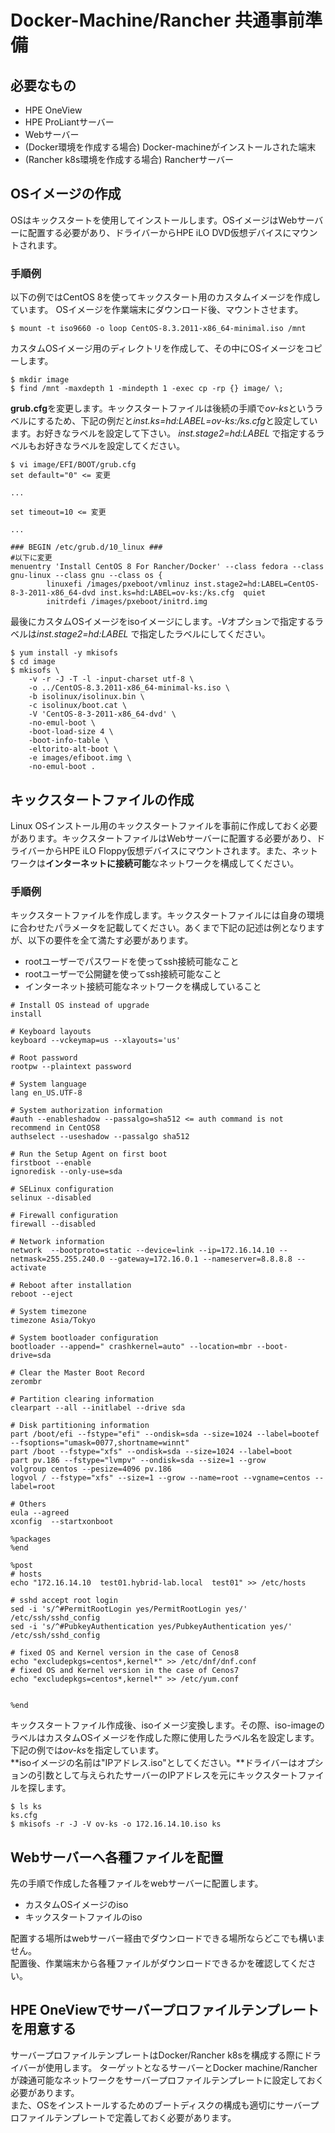 # Docker-Machine/Rancher 共通事前準備
## 必要なもの
- HPE OneView  
- HPE ProLiantサーバー
- Webサーバー
- (Docker環境を作成する場合) Docker-machineがインストールされた端末
- (Rancher k8s環境を作成する場合) Rancherサーバー

## OSイメージの作成
OSはキックスタートを使用してインストールします。OSイメージはWebサーバーに配置する必要があり、ドライバーからHPE iLO DVD仮想デバイスにマウントされます。  

### 手順例
以下の例ではCentOS 8を使ってキックスタート用のカスタムイメージを作成しています。
OSイメージを作業端末にダウンロード後、マウントさせます。

```
$ mount -t iso9660 -o loop CentOS-8.3.2011-x86_64-minimal.iso /mnt
```

カスタムOSイメージ用のディレクトリを作成して、その中にOSイメージをコピーします。

```
$ mkdir image  
$ find /mnt -maxdepth 1 -mindepth 1 -exec cp -rp {} image/ \;  
```

**grub.cfg**を変更します。キックスタートファイルは後続の手順で*ov-ks*というラベルにするため、下記の例だと*inst.ks=hd:LABEL=ov-ks:/ks.cfg*と設定しています。お好きなラベルを設定して下さい。
*inst.stage2=hd:LABEL* で指定するラベルもお好きなラベルを設定してください。

```
$ vi image/EFI/BOOT/grub.cfg
set default="0" <= 変更

...

set timeout=10 <= 変更

...

### BEGIN /etc/grub.d/10_linux ###
#以下に変更
menuentry 'Install CentOS 8 For Rancher/Docker' --class fedora --class gnu-linux --class gnu --class os {
        linuxefi /images/pxeboot/vmlinuz inst.stage2=hd:LABEL=CentOS-8-3-2011-x86_64-dvd inst.ks=hd:LABEL=ov-ks:/ks.cfg  quiet
        initrdefi /images/pxeboot/initrd.img

```

最後にカスタムOSイメージをisoイメージにします。*-V*オプションで指定するラベルは*inst.stage2=hd:LABEL* で指定したラベルにしてください。

```
$ yum install -y mkisofs
$ cd image 
$ mkisofs \
    -v -r -J -T -l -input-charset utf-8 \
    -o ../CentOS-8.3.2011-x86_64-minimal-ks.iso \
    -b isolinux/isolinux.bin \
    -c isolinux/boot.cat \
    -V 'CentOS-8-3-2011-x86_64-dvd' \
    -no-emul-boot \
    -boot-load-size 4 \
    -boot-info-table \
    -eltorito-alt-boot \
    -e images/efiboot.img \
    -no-emul-boot .
```

## キックスタートファイルの作成
Linux OSインストール用のキックスタートファイルを事前に作成しておく必要があります。キックスタートファイルはWebサーバーに配置する必要があり、ドライバーからHPE iLO Floppy仮想デバイスにマウントされます。また、ネットワークは**インターネットに接続可能**なネットワークを構成してください。 

### 手順例
キックスタートファイルを作成します。キックスタートファイルには自身の環境に合わせたパラメータを記載してください。あくまで下記の記述は例となりますが、以下の要件を全て満たす必要があります。  

- rootユーザーでパスワードを使ってssh接続可能なこと
- rootユーザーで公開鍵を使ってssh接続可能なこと
- インターネット接続可能なネットワークを構成していること


```
# Install OS instead of upgrade
install

# Keyboard layouts
keyboard --vckeymap=us --xlayouts='us'

# Root password
rootpw --plaintext password

# System language
lang en_US.UTF-8

# System authorization information
#auth --enableshadow --passalgo=sha512 <= auth command is not recommend in CentOS8
authselect --useshadow --passalgo sha512

# Run the Setup Agent on first boot
firstboot --enable
ignoredisk --only-use=sda

# SELinux configuration
selinux --disabled

# Firewall configuration
firewall --disabled

# Network information
network  --bootproto=static --device=link --ip=172.16.14.10 --netmask=255.255.240.0 --gateway=172.16.0.1 --nameserver=8.8.8.8 --activate

# Reboot after installation
reboot --eject

# System timezone
timezone Asia/Tokyo

# System bootloader configuration
bootloader --append=" crashkernel=auto" --location=mbr --boot-drive=sda

# Clear the Master Boot Record
zerombr

# Partition clearing information
clearpart --all --initlabel --drive sda

# Disk partitioning information
part /boot/efi --fstype="efi" --ondisk=sda --size=1024 --label=bootef --fsoptions="umask=0077,shortname=winnt"
part /boot --fstype="xfs" --ondisk=sda --size=1024 --label=boot
part pv.186 --fstype="lvmpv" --ondisk=sda --size=1 --grow
volgroup centos --pesize=4096 pv.186
logvol / --fstype="xfs" --size=1 --grow --name=root --vgname=centos --label=root

# Others
eula --agreed
xconfig  --startxonboot

%packages
%end

%post
# hosts
echo "172.16.14.10  test01.hybrid-lab.local  test01" >> /etc/hosts

# sshd accept root login
sed -i 's/^#PermitRootLogin yes/PermitRootLogin yes/' /etc/ssh/sshd_config
sed -i 's/^#PubkeyAuthentication yes/PubkeyAuthentication yes/' /etc/ssh/sshd_config

# fixed OS and Kernel version in the case of Cenos8
echo "excludepkgs=centos*,kernel*" >> /etc/dnf/dnf.conf
# fixed OS and Kernel version in the case of Cenos7
echo "excludepkgs=centos*,kernel*" >> /etc/yum.conf


%end
```

キックスタートファイル作成後、isoイメージ変換します。その際、iso-imageのラベルはカスタムOSイメージを作成した際に使用したラベル名を設定します。下記の例では*ov-ks*を指定しています。  
**isoイメージの名前は"IPアドレス.iso"としてください。**ドライバーはオプションの引数として与えられたサーバーのIPアドレスを元にキックスタートファイルを探します。

```
$ ls ks
ks.cfg
$ mkisofs -r -J -V ov-ks -o 172.16.14.10.iso ks
```

## Webサーバーへ各種ファイルを配置
先の手順で作成した各種ファイルをwebサーバーに配置します。

- カスタムOSイメージのiso
- キックスタートファイルのiso

配置する場所はwebサーバー経由でダウンロードできる場所ならどこでも構いません。  
配置後、作業端末から各種ファイルがダウンロードできるかを確認してください。

## HPE OneViewでサーバープロファイルテンプレートを用意する
サーバープロファイルテンプレートはDocker/Rancher k8sを構成する際にドライバーが使用します。
ターゲットとなるサーバーとDocker machine/Rancherが疎通可能なネットワークをサーバープロファイルテンプレートに設定しておく必要があります。  
また、OSをインストールするためのブートディスクの構成も適切にサーバープロファイルテンプレートで定義しておく必要があります。
